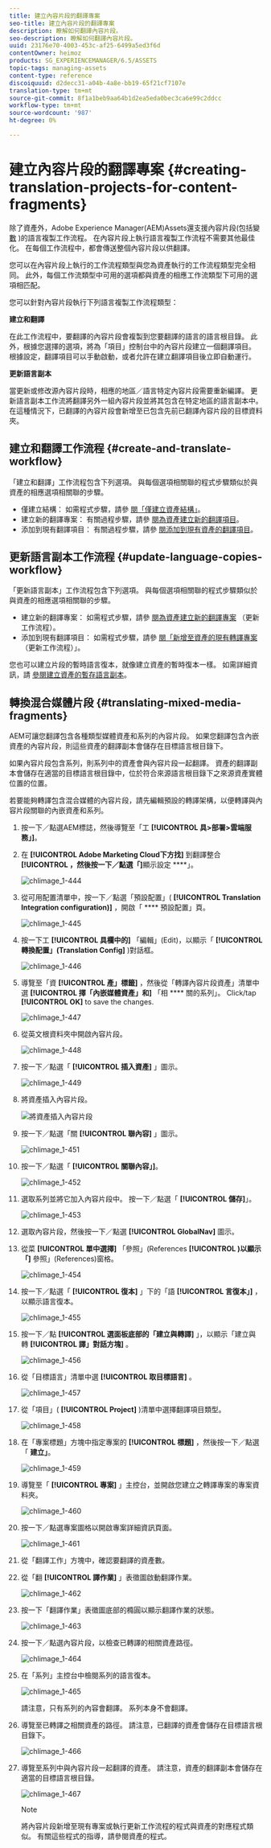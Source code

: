 ```yaml
---
title: 建立內容片段的翻譯專案
seo-title: 建立內容片段的翻譯專案
description: 瞭解如何翻譯內容片段。
seo-description: 瞭解如何翻譯內容片段。
uuid: 23176e70-4003-453c-af25-6499a5ed3f6d
contentOwner: heimoz
products: SG_EXPERIENCEMANAGER/6.5/ASSETS
topic-tags: managing-assets
content-type: reference
discoiquuid: d2decc31-a04b-4a8e-bb19-65f21cf7107e
translation-type: tm+mt
source-git-commit: 8f1a1beb9aa64b1d2ea5eda0bec3ca6e99c2ddcc
workflow-type: tm+mt
source-wordcount: '987'
ht-degree: 0%

---
```



# 建立內容片段的翻譯專案 {#creating-translation-projects-for-content-fragments}

除了資產外，Adobe Experience Manager(AEM)Assets還支援內容片段(包括變 [數](/help/assets/content-fragments/content-fragments.md) )的語言複製工作流程。 在內容片段上執行語言複製工作流程不需要其他最佳化。 在每個工作流程中，都會傳送整個內容片段以供翻譯。

您可以在內容片段上執行的工作流程類型與您為資產執行的工作流程類型完全相同。 此外，每個工作流類型中可用的選項都與資產的相應工作流類型下可用的選項相匹配。

您可以針對內容片段執行下列語言複製工作流程類型：

**建立和翻譯**

在此工作流程中，要翻譯的內容片段會複製到您要翻譯的語言的語言根目錄。 此外，根據您選擇的選項，將為「項目」控制台中的內容片段建立一個翻譯項目。 根據設定，翻譯項目可以手動啟動，或者允許在建立翻譯項目後立即自動運行。

**更新語言副本**

當更新或修改源內容片段時，相應的地區／語言特定內容片段需要重新編譯。 更新語言副本工作流將翻譯另外一組內容片段並將其包含在特定地區的語言副本中。 在這種情況下，已翻譯的內容片段會新增至已包含先前已翻譯內容片段的目標資料夾。

## 建立和翻譯工作流程 {#create-and-translate-workflow}

「建立和翻譯」工作流程包含下列選項。 與每個選項相關聯的程式步驟類似於與資產的相應選項相關聯的步驟。

* 僅建立結構： 如需程式步驟，請參 [閱「僅建立資產結構」](translation-projects.md#create-structure-only)。
* 建立新的翻譯專案： 有關過程步驟，請參 [閱為資產建立新的翻譯項目](translation-projects.md#create-a-new-translation-project)。
* 添加到現有翻譯項目： 有關過程步驟，請參 [閱添加到現有資產的翻譯項目](translation-projects.md#add-to-existing-translation-project)。

## 更新語言副本工作流程 {#update-language-copies-workflow}

「更新語言副本」工作流程包含下列選項。 與每個選項相關聯的程式步驟類似於與資產的相應選項相關聯的步驟。

* 建立新的翻譯專案： 如需程式步驟，請參 [閱為資產建立新的翻譯專案](translation-projects.md#create-a-new-translation-project) （更新工作流程）。
* 添加到現有翻譯項目： 如需程式步驟，請參 [閱「新增至資產的現有轉譯專案](translation-projects.md#add-to-existing-translation-project) （更新工作流程）」。

您也可以建立片段的暫時語言復本，就像建立資產的暫時復本一樣。 如需詳細資訊，請 [參閱建立資產的暫存語言副本](translation-projects.md#creating-temporary-language-copies)。

## 轉換混合媒體片段 {#translating-mixed-media-fragments}

AEM可讓您翻譯包含各種類型媒體資產和系列的內容片段。 如果您翻譯包含內嵌資產的內容片段，則這些資產的翻譯副本會儲存在目標語言根目錄下。

如果內容片段包含系列，則系列中的資產會與內容片段一起翻譯。 資產的翻譯副本會儲存在適當的目標語言根目錄中，位於符合來源語言根目錄下之來源資產實體位置的位置。

若要能夠轉譯包含混合媒體的內容片段，請先編輯預設的轉譯架構，以便轉譯與內容片段關聯的內嵌資產和系列。

1. 按一下／點選AEM標誌，然後導覽至「工 **[!UICONTROL 具>部署>雲端服務」]**。
1. 在 **[!UICONTROL Adobe Marketing Cloud下方找]** 到翻譯整合 **[!UICONTROL ，然後按一下／點選「]**&#x200B;顯示設定 ****」。

   ![chlimage_1-444](assets/chlimage_1-444.png)

1. 從可用配置清單中，按一下／點選「預設配置」( **[!UICONTROL Translation Integration configuration)]** ，開啟「 **** 預設配置」頁。

   ![chlimage_1-445](assets/chlimage_1-445.png)

1. 按一下工 **[!UICONTROL 具欄中的]** 「編輯」(Edit)，以顯示「 **[!UICONTROL 轉換配置」(Translation Config]** )對話框。

   ![chlimage_1-446](assets/chlimage_1-446.png)

1. 導覽至「資 **[!UICONTROL 產」標籤]** ，然後從「轉譯內容片段資產」清單中選 **[!UICONTROL 擇「內嵌媒體資產」和]** 「相 **** 關的系列」。 Click/tap **[!UICONTROL OK]** to save the changes.

   ![chlimage_1-447](assets/chlimage_1-447.png)

1. 從英文根資料夾中開啟內容片段。

   ![chlimage_1-448](assets/chlimage_1-448.png)

1. 按一下／點選「 **[!UICONTROL 插入資產]** 」圖示。

   ![chlimage_1-449](assets/chlimage_1-449.png)

1. 將資產插入內容片段。

   ![將資產插入內容片段](assets/column-view.png)

1. 按一下／點選「關 **[!UICONTROL 聯內容]** 」圖示。

   ![chlimage_1-451](assets/chlimage_1-451.png)

1. 按一下／點選「 **[!UICONTROL 關聯內容」]**。

   ![chlimage_1-452](assets/chlimage_1-452.png)

1. 選取系列並將它加入內容片段中。 按一下／點選「 **[!UICONTROL 儲存]**」。

   ![chlimage_1-453](assets/chlimage_1-453.png)

1. 選取內容片段，然後按一下／點選 **[!UICONTROL GlobalNav]** 圖示。
1. 從菜 **[!UICONTROL 單中選擇]** 「參照」(References **[!UICONTROL )以顯示「]** 參照」(References)窗格。

   ![chlimage_1-454](assets/chlimage_1-454.png)

1. 按一下／點選「 **[!UICONTROL 復本]** 」下的「語 **[!UICONTROL 言復本」]** ，以顯示語言復本。

   ![chlimage_1-455](assets/chlimage_1-455.png)

1. 按一下／點 **[!UICONTROL 選面板底部的「建立與轉譯]** 」，以顯示「建立與轉 **[!UICONTROL 譯」對話方塊]** 。

   ![chlimage_1-456](assets/chlimage_1-456.png)

1. 從「目標語言」清單中選 **[!UICONTROL 取目標語言]** 。

   ![chlimage_1-457](assets/chlimage_1-457.png)

1. 從「項目」( **[!UICONTROL Project]** )清單中選擇翻譯項目類型。

   ![chlimage_1-458](assets/chlimage_1-458.png)

1. 在「專案標題」方塊中指定專案的 **[!UICONTROL 標題]** ，然後按一下／點選「 **建立」**。

   ![chlimage_1-459](assets/chlimage_1-459.png)

1. 導覽至「 **[!UICONTROL 專案]** 」主控台，並開啟您建立之轉譯專案的專案資料夾。

   ![chlimage_1-460](assets/chlimage_1-460.png)

1. 按一下／點選專案圖格以開啟專案詳細資訊頁面。

   ![chlimage_1-461](assets/chlimage_1-461.png)

1. 從「翻譯工作」方塊中，確認要翻譯的資產數。
1. 從「翻 **[!UICONTROL 譯作業]** 」表徵圖啟動翻譯作業。

   ![chlimage_1-462](assets/chlimage_1-462.png)

1. 按一下「翻譯作業」表徵圖底部的橢圓以顯示翻譯作業的狀態。

   ![chlimage_1-463](assets/chlimage_1-463.png)

1. 按一下／點選內容片段，以檢查已轉譯的相關資產路徑。

   ![chlimage_1-464](assets/chlimage_1-464.png)

1. 在「系列」主控台中檢閱系列的語言復本。

   ![chlimage_1-465](assets/chlimage_1-465.png)

   請注意，只有系列的內容會翻譯。 系列本身不會翻譯。

1. 導覽至已轉譯之相關資產的路徑。 請注意，已翻譯的資產會儲存在目標語言根目錄下。

   ![chlimage_1-466](assets/chlimage_1-466.png)

1. 導覽至系列中與內容片段一起翻譯的資產。 請注意，資產的翻譯副本會儲存在適當的目標語言根目錄。

   ![chlimage_1-467](assets/chlimage_1-467.png)

   >[!NOTE]
   >
   >將內容片段新增至現有專案或執行更新工作流程的程式與資產的對應程式類似。 有關這些程式的指導，請參閱資產的程式。

